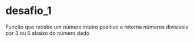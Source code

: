 # desafio_1
Função que recebe um número inteiro positivo e retorna números divisiveis por 3 ou 5 abaixo do número dado
